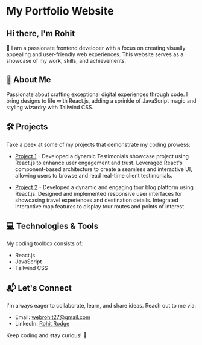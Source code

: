 <div>
 <h1>My Portfolio Website</h1>

## Hi there, I'm Rohit

🚀 I am a passionate frontend developer with a focus on creating visually appealing and user-friendly web experiences. This website serves as a showcase of my work, skills, and achievements.

</div>

## 🌟 About Me

Passionate about crafting exceptional digital experiences through code. I bring designs to life with React.js, adding a sprinkle of JavaScript magic and styling wizardry with Tailwind CSS.

## 🛠️ Projects

Take a peek at some of my projects that demonstrate my coding prowess:

- [Project 1](https://testofolio.netlify.app/) - 
 Developed a dynamic Testimonials showcase project using React.js to enhance user engagement and trust. Leveraged React's component-based architecture to create a seamless and interactive UI, allowing users to browse and read real-time client testimonials. 

- [Project 2](https://tourwithsoul.netlify.app/) -  Developed a dynamic and engaging tour blog platform using React.js. Designed and implemented responsive user interfaces for showcasing travel experiences and destination details. Integrated interactive map features to display tour routes and points of interest. 


## 💻 Technologies & Tools

My coding toolbox consists of:

- React.js
- JavaScript
- Tailwind CSS

## 📬 Let's Connect

I'm always eager to collaborate, learn, and share ideas. Reach out to me via:

- Email: webrohit27@gmail.com
- LinkedIn: [Rohit Rodge](https://www.linkedin.com/in/rohit-rodge-373077214/)

Keep coding and stay curious! 🚀
